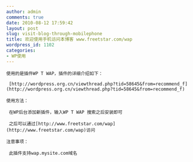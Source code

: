 ```yaml
---
author: admin
comments: true
date: 2010-08-12 17:59:42
layout: post
slug: visit-blog-through-mobilephone
title: 欢迎使用手机访问本博客 www.freetstar.com/wap
wordpress_id: 1102
categories:
- WP使用
---
```


	使用的是插件WP T WAP，插件的详细介绍如下：

	 [http://wordpress.org.cn/viewthread.php?tid=58645&from=recommend_f](http://wordpress.org.cn/viewthread.php?tid=58645&from=recommend_f)

	使用方法：

	 在WP后台添加新插件，输入WP T WAP 搜索之后安装即可

	 之后可以通过[http://www.freetstar.com/wap](http://www.freetstar.com/wap)访问

	注意事项：

	 此插件支持wap.mysite.com域名

